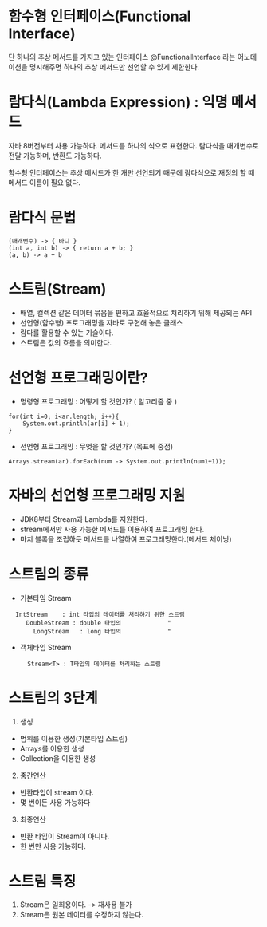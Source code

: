 # 함수형 인터페이스(Functional Interface)
단 하나의 추상 메서드를 가지고 있는 인터페이스
@FunctionalInterface 라는 어노테이션을 명시해주면 하나의 추상 메서드만 선언할 수 있게 제한한다.

# 람다식(Lambda Expression) : 익명 메서드
자바 8버전부터 사용 가능하다.
메서드를 하나의 식으로 표현한다.
람다식을 매개변수로 전달 가능하며, 반환도 가능하다.

함수형 인터페이스는 추상 메서드가 한 개만 선언되기 때문에 람다식으로 재정의 할 때
메서드 이름이 필요 없다.

# 람다식 문법
```
(매개변수) -> { 바디 }
(int a, int b) -> { return a + b; }
(a, b) -> a + b
```

# 스트림(Stream)
- 배열, 컬렉션 같은 데이터 묶음을 편하고 효율적으로 처리하기 위해 제공되는 API
- 선언형(함수형) 프로그래밍을 자바로 구현해 놓은 클래스
- 람다를 활용할 수 있는 기술이다.
- 스트림은 값의 흐름을 의미한다.

# 선언형 프로그래밍이란?
- 명령형 프로그래밍 : 어떻게 할 것인가? ( 알고리즘 중 )
```
for(int i=0; i<ar.length; i++){
	System.out.println(ar[i] + 1);
}
```
- 선언형 프로그래밍 : 무엇을 할 것인가? (목표에 중점)
```
Arrays.stream(ar).forEach(num -> System.out.println(num1+1));
```
# 자바의 선언형 프로그래밍 지원
- JDK8부터 Stream과 Lambda를 지원한다.
- stream에서만 사용 가능한 메서드를 이용하여 프로그래밍 한다.
- 마치 블록을 조립하듯 메서드를 나열하여 프로그래밍한다.(메서드 체이닝)

# 스트림의 종류
- 기본타임 Stream
```
  IntStream    : int 타입의 테이터를 처리하기 위한 스트림
     DoubleStream : double 타입의             "    
       LongStream   : long 타입의             "
```
- 객체타입 Stream
  ```
	Stream<T> : T타입의 데이터를 처리하는 스트림
  ```

# 스트림의 3단계
1. 생성
- 범위를 이용한 생성(기본타입 스트림)
- Arrays를 이용한 생성
- Collection을 이용한 생성
2. 중간연산
- 반환타입이 stream 이다.
- 몇 번이든 사용 가능하다

3. 최종연산
- 반환 타입이 Stream이 아니다.
- 한 번만 사용 가능하다.

# 스트림 특징
1. Stream은 일회용이다. -> 재사용 불가
2. Stream은 원본 데이터를 수정하지 않는다.
